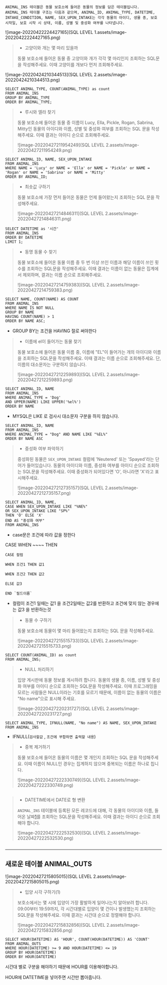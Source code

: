 ``` 
ANIMAL_INS 테이블은 동물 보호소에 들어온 동물의 정보를 담은 테이블입니다. ANIMAL_INS 테이블 구조는 다음과 같으며, ANIMAL_ID, ANIMAL_TYPE, DATETIME, INTAKE_CONDITION, NAME, SEX_UPON_INTAKE는 각각 동물의 아이디, 생물 종, 보호 시작일, 보호 시작 시 상태, 이름, 성별 및 중성화 여부를 나타냅니다.
```

![image-20220422224427165](SQL LEVEL 1.assets/image-20220422224427165.png)

> * 고양이와 개는 몇 마리 있을까
>
> 동물 보호소에 들어온 동물 중 고양이와 개가 각각 몇 마리인지 조회하는 SQL문을 작성해주세요. 
> 이때 고양이를 개보다 먼저 조회해주세요.

![image-20220424210344513](SQL LEVEL 2.assets/image-20220424210344513.png)

``` mysql
SELECT ANIMAL_TYPE, COUNT(ANIMAL_TYPE) as count
FROM ANIMAL_INS
GROUP BY ANIMAL_TYPE
ORDER BY ANIMAL_TYPE;
```



> * 루시와 엘라 찾기
>
> 동물 보호소에 들어온 동물 중 이름이 Lucy, Ella, Pickle, Rogan, Sabrina, Mitty인 동물의 아이디와 이름, 성별 및 중성화 여부를 조회하는 SQL 문을 작성해주세요. 이때 결과는 아이디 순으로 조회해주세요.
>
> ![image-20220427211954249](SQL LEVEL 2.assets/image-20220427211954249.png)

``` mysql
SELECT ANIMAL_ID, NAME, SEX_UPON_INTAKE
FROM ANIMAL_INS
WHERE NAME = 'Lucy' or NAME = 'Ella' or NAME = 'Pickle' or NAME = 'Rogan' or NAME = 'Sabrina' or NAME = 'Mitty'
ORDER BY ANIMAL_ID;
```



> - 최솟값 구하기
>
> 동물 보호소에 가장 먼저 들어온 동물은 언제 들어왔는지 조회하는 SQL 문을 작성해주세요.
>
> ![image-20220427214846311](SQL LEVEL 2.assets/image-20220427214846311.png)

``` mysql
SELECT DATETIME as '시간'
FROM ANIMAL_INS
ORDER BY DATETIME
LIMIT 1;
```





> - 동명 동물 수 찾기
>
> 동물 보호소에 들어온 동물 이름 중 두 번 이상 쓰인 이름과 해당 이름이 쓰인 횟수를 조회하는 SQL문을 작성해주세요. 이때 결과는 이름이 없는 동물은 집계에서 제외하며, 결과는 이름 순으로 조회해주세요.
>
> ![image-20220427214759383](SQL LEVEL 2.assets/image-20220427214759383.png)

``` mysql
SELECT NAME, COUNT(NAME) AS COUNT
FROM ANIMAL_INS
WHERE NAME IS NOT NULL
GROUP BY NAME
HAVING COUNT(NAME) > 1
ORDER BY NAME ASC;
```

* GROUP BY는 조건을 HAVING 절로 써야한다



> - 이름에 el이 들어가는 동물 찾기
>
> 동물 보호소에 들어온 동물 이름 중, 이름에 "EL"이 들어가는 개의 아이디와 이름을 조회하는 SQL문을 작성해주세요. 이때 결과는 이름 순으로 조회해주세요. 단, 이름의 대소문자는 구분하지 않습니다.
>
> ![image-20220427212259893](SQL LEVEL 2.assets/image-20220427212259893.png)

``` mysql
SELECT ANIMAL_ID, NAME 
FROM ANIMAL_INS
WHERE ANIMAL_TYPE = 'Dog'
AND UPPER(NAME) LIKE UPPER('%el%')
ORDER BY NAME
```

* MYSQL은 LIKE 로 검사시 대소문자 구분을 하지 않습니다.

``` mysql
SELECT ANIMAL_ID, NAME
FROM ANIMAL_INS 
WHERE ANIMAL_TYPE = "Dog" AND NAME LIKE "%EL%" 
ORDER BY NAME ASC
```



> - 중성화 여부 파악하기
>
> 중성화된 동물은 `SEX_UPON_INTAKE` 컬럼에 'Neutered' 또는 'Spayed'라는 단어가 들어있습니다. 동물의 아이디와 이름, 중성화 여부를 아이디 순으로 조회하는 SQL문을 작성해주세요. 이때 중성화가 되어있다면 'O', 아니라면 'X'라고 표시해주세요.
>
> ![image-20220427212735157](SQL LEVEL 2.assets/image-20220427212735157.png)

``` mysql
SELECT ANIMAL_ID, NAME, 
CASE WHEN SEX_UPON_INTAKE LIKE "%NE%" 
OR SEX_UPON_INTAKE LIKE "SP%"
THEN 'O' ELSE 'X' 
END AS "중성화 여부" 
FROM ANIMAL_INS
```

* case문은 조건에 따라 값을 정한다

CASE WHEN ~~~~ THEN

``` mysql
CASE 컬럼  

WHEN 조건1 THEN 값1 

WHEN 조건2 THEN 값2 

ELSE 값3 

END `필드이름`
```

* 컬럼이 조건1 일때는 값1 을 조건2일때는 값2를 반환하고 조건에 맞지 않는 경우에는 값3 을 반환하는것

  



> - 동물 수 구하기
>
>  동물 보호소에 동물이 몇 마리 들어왔는지 조회하는 SQL 문을 작성해주세요.
>
> ![image-20220427215515733](SQL LEVEL 2.assets/image-20220427215515733.png)

``` mysql
SELECT COUNT(ANIMAL_ID) as count
FROM ANIMAL_INS;
```





> - NULL 처리하기
>
> 입양 게시판에 동물 정보를 게시하려 합니다. 동물의 생물 종, 이름, 성별 및 중성화 여부를 아이디 순으로 조회하는 SQL문을 작성해주세요. 이때 프로그래밍을 모르는 사람들은 NULL이라는 기호를 모르기 때문에, 이름이 없는 동물의 이름은 "No name"으로 표시해 주세요.
>
> ![image-20220427220231727](SQL LEVEL 2.assets/image-20220427220231727.png)

``` mysql
SELECT ANIMAL_TYPE, IFNULL(NAME, "No name") AS NAME, SEX_UPON_INTAKE 
FROM ANIMAL_INS
```

* IFNULL(`검사할값` ,  `조건에 부합하면 출력할 내용`)





> - 중복 제거하기
>
> 동물 보호소에 들어온 동물의 이름은 몇 개인지 조회하는 SQL 문을 작성해주세요. 이때 이름이 NULL인 경우는 집계하지 않으며 중복되는 이름은 하나로 칩니다.
>
> ![image-20220427222330749](SQL LEVEL 2.assets/image-20220427222330749.png)

```mysql
```





> - DATETIME에서 DATE로 형 변환
>
> `ANIMAL_INS` 테이블에 등록된 모든 레코드에 대해, 각 동물의 아이디와 이름, 들어온 날짜[1](https://programmers.co.kr/learn/courses/30/lessons/59414#fn1)를 조회하는 SQL문을 작성해주세요. 이때 결과는 아이디 순으로 조회해야 합니다.
>
> ![image-20220427222532530](SQL LEVEL 2.assets/image-20220427222532530.png)

``` mysql

```



----

## 새로운 테이블 ANIMAL_OUTS

![image-20220427215805015](SQL LEVEL 2.assets/image-20220427215805015.png)







> - 입양 시각 구하기(1)
>
> 보호소에서는 몇 시에 입양이 가장 활발하게 일어나는지 알아보려 합니다. 09:00부터 19:59까지, 각 시간대별로 입양이 몇 건이나 발생했는지 조회하는 SQL문을 작성해주세요. 이때 결과는 시간대 순으로 정렬해야 합니다.
>
> ![image-20220427215832856](SQL LEVEL 2.assets/image-20220427215832856.png)

``` mysql
SELECT HOUR(DATETIME) AS 'HOUR', COUNT(HOUR(DATETIME)) AS 'COUNT' 
FROM ANIMAL_OUTS 
WHERE HOUR(DATETIME) >= 9 AND HOUR(DATETIME) <= 19 
GROUP BY HOUR(DATETIME) 
ORDER BY HOUR(DATETIME)
```

시간대 별로 구분을 해야하기 때문에 HOUR를 이용해야합니다.

HOUR에 DATETIME을 넣어주면 시간만 뽑아줍니다.



